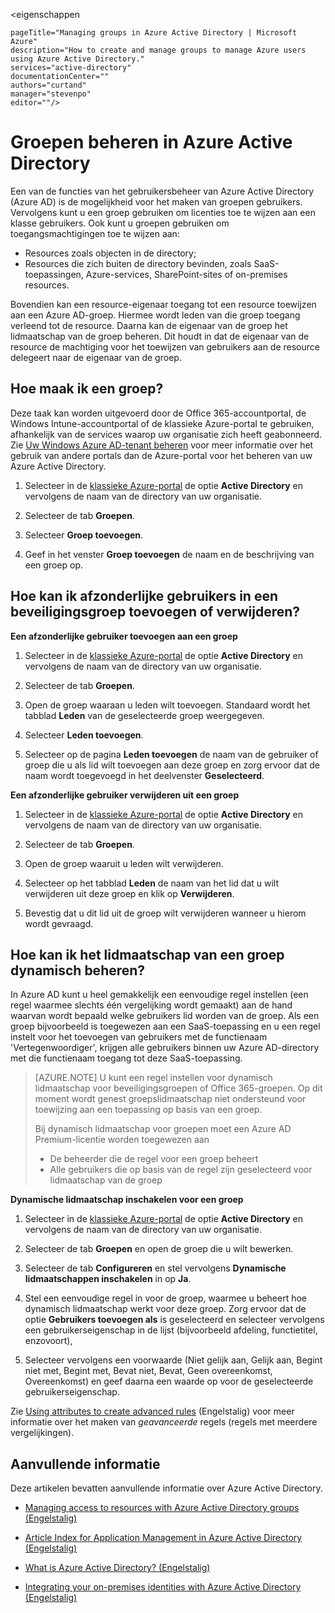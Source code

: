 <eigenschappen

    pageTitle="Managing groups in Azure Active Directory | Microsoft Azure"
    description="How to create and manage groups to manage Azure users using Azure Active Directory."
    services="active-directory"
    documentationCenter=""
    authors="curtand"
    manager="stevenpo"
    editor=""/>

<tags
    ms.service="active-directory"
    ms.workload="identity"
    ms.tgt_pltfrm="na"
    ms.devlang="na"
    ms.topic="get-started-article"
    ms.date="05/26/2016"
    ms.author="curtand"/>


# Groepen beheren in Azure Active Directory

Een van de functies van het gebruikersbeheer van Azure Active Directory (Azure AD) is de mogelijkheid voor het maken van groepen gebruikers. Vervolgens kunt u een groep gebruiken om licenties toe te wijzen aan een klasse gebruikers. Ook kunt u groepen gebruiken om toegangsmachtigingen toe te wijzen aan:

- Resources zoals objecten in de directory;
- Resources die zich buiten de directory bevinden, zoals SaaS-toepassingen, Azure-services, SharePoint-sites of on-premises resources.

Bovendien kan een resource-eigenaar toegang tot een resource toewijzen aan een Azure AD-groep. Hiermee wordt leden van die groep toegang verleend tot de resource. Daarna kan de eigenaar van de groep het lidmaatschap van de groep beheren. Dit houdt in dat de eigenaar van de resource de machtiging voor het toewijzen van gebruikers aan de resource delegeert naar de eigenaar van de groep.

## Hoe maak ik een groep?

Deze taak kan worden uitgevoerd door de Office 365-accountportal, de Windows Intune-accountportal of de klassieke Azure-portal te gebruiken, afhankelijk van de services waarop uw organisatie zich heeft geabonneerd. Zie [Uw Windows Azure AD-tenant beheren](active-directory-administer.md) voor meer informatie over het gebruik van andere portals dan de Azure-portal voor het beheren van uw Azure Active Directory.

1. Selecteer in de [klassieke Azure-portal](https://manage.windowsazure.com) de optie **Active Directory** en vervolgens de naam van de directory van uw organisatie.

2. Selecteer de tab **Groepen**.

3. Selecteer **Groep toevoegen**.

4. Geef in het venster **Groep toevoegen** de naam en de beschrijving van een groep op.


## Hoe kan ik afzonderlijke gebruikers in een beveiligingsgroep toevoegen of verwijderen?

**Een afzonderlijke gebruiker toevoegen aan een groep**

1. Selecteer in de [klassieke Azure-portal](https://manage.windowsazure.com) de optie **Active Directory** en vervolgens de naam van de directory van uw organisatie.

2. Selecteer de tab **Groepen**.

3. Open de groep waaraan u leden wilt toevoegen. Standaard wordt het tabblad **Leden** van de geselecteerde groep weergegeven.

4. Selecteer **Leden toevoegen**.

5. Selecteer op de pagina **Leden toevoegen** de naam van de gebruiker of groep die u als lid wilt toevoegen aan deze groep en zorg ervoor dat de naam wordt toegevoegd in het deelvenster **Geselecteerd**.


**Een afzonderlijke gebruiker verwijderen uit een groep**

1. Selecteer in de [klassieke Azure-portal](https://manage.windowsazure.com) de optie **Active Directory** en vervolgens de naam van de directory van uw organisatie.

2. Selecteer de tab **Groepen**.

3. Open de groep waaruit u leden wilt verwijderen.

4. Selecteer op het tabblad **Leden** de naam van het lid dat u wilt verwijderen uit deze groep en klik op **Verwijderen**.

6. Bevestig dat u dit lid uit de groep wilt verwijderen wanneer u hierom wordt gevraagd.


## Hoe kan ik het lidmaatschap van een groep dynamisch beheren?

In Azure AD kunt u heel gemakkelijk een eenvoudige regel instellen (een regel waarmee slechts één vergelijking wordt gemaakt) aan de hand waarvan wordt bepaald welke gebruikers lid worden van de groep. Als een groep bijvoorbeeld is toegewezen aan een SaaS-toepassing en u een regel instelt voor het toevoegen van gebruikers met de functienaam 'Vertegenwoordiger', krijgen alle gebruikers binnen uw Azure AD-directory met die functienaam toegang tot deze SaaS-toepassing.

> [AZURE.NOTE] U kunt een regel instellen voor dynamisch lidmaatschap voor beveiligingsgroepen of Office 365-groepen. Op dit moment wordt genest groepslidmaatschap niet ondersteund voor toewijzing aan een toepassing op basis van een groep.
>
> Bij dynamisch lidmaatschap voor groepen moet een Azure AD Premium-licentie worden toegewezen aan
>
> - De beheerder die de regel voor een groep beheert
> - Alle gebruikers die op basis van de regel zijn geselecteerd voor lidmaatschap van de groep

**Dynamische lidmaatschap inschakelen voor een groep**

1. Selecteer in de [klassieke Azure-portal](https://manage.windowsazure.com) de optie **Active Directory** en vervolgens de naam van de directory van uw organisatie.

2. Selecteer de tab **Groepen** en open de groep die u wilt bewerken.

3. Selecteer de tab **Configureren** en stel vervolgens **Dynamische lidmaatschappen inschakelen** in op **Ja**.

4. Stel een eenvoudige regel in voor de groep, waarmee u beheert hoe dynamisch lidmaatschap werkt voor deze groep. Zorg ervoor dat de optie **Gebruikers toevoegen als** is geselecteerd en selecteer vervolgens een gebruikerseigenschap in de lijst (bijvoorbeeld afdeling, functietitel, enzovoort),

5. Selecteer vervolgens een voorwaarde (Niet gelijk aan, Gelijk aan, Begint niet met, Begint met, Bevat niet, Bevat, Geen overeenkomst, Overeenkomst) en geef daarna een waarde op voor de geselecteerde gebruikerseigenschap.

Zie [Using attributes to create advanced rules](active-directory-accessmanagement-groups-with-advanced-rules.md) (Engelstalig) voor meer informatie over het maken van *geavanceerde* regels (regels met meerdere vergelijkingen).

## Aanvullende informatie

Deze artikelen bevatten aanvullende informatie over Azure Active Directory.

* [Managing access to resources with Azure Active Directory groups (Engelstalig)](active-directory-manage-groups.md)

* [Article Index for Application Management in Azure Active Directory (Engelstalig)](active-directory-apps-index.md)

* [What is Azure Active Directory? (Engelstalig)](active-directory-whatis.md)

* [Integrating your on-premises identities with Azure Active Directory (Engelstalig)](active-directory-aadconnect.md)



<!--HONumber=Jun16_HO2-->


